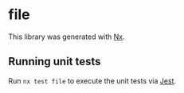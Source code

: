 # file

This library was generated with [Nx](https://nx.dev).

## Running unit tests

Run `nx test file` to execute the unit tests via [Jest](https://jestjs.io).
